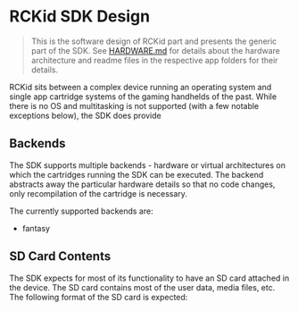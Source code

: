 # RCKid SDK Design

> This is the software design of RCKid part and presents the generic part of the SDK.  See [HARDWARE.md](HARDWARE.md) for details about the hardware architecture and readme files in the respective app folders for their details.

RCKid sits between a complex device running an operating system and single app cartridge systems of the gaming handhelds of the past. While there is no OS and multitasking is not supported (with a few notable exceptions below), the SDK does provide 

## Backends

The SDK supports multiple backends - hardware or virtual architectures on which the cartridges running the SDK can be executed. The backend abstracts away the particular hardware details so that no code changes, only recompilation of the cartridge is necessary. 

The currently supported backends are:

- fantasy 




## SD Card Contents

The SDK expects for most of its functionality to have an SD card attached in the device. The SD card contains most of the user data, media files, etc. The following format of the SD card is expected:

